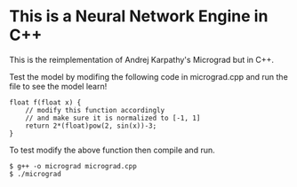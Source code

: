 # This is a Neural Network Engine in C++

This is the reimplementation of Andrej Karpathy's Micrograd but in C++.

Test the model by modifing the following code in micrograd.cpp
and run the file to see the model learn!
```
float f(float x) {
    // modify this function accordingly
    // and make sure it is normalized to [-1, 1]
    return 2*(float)pow(2, sin(x))-3;
}
```

To test modify the above function then compile and run.
```
$ g++ -o micrograd micrograd.cpp
$ ./micrograd
```